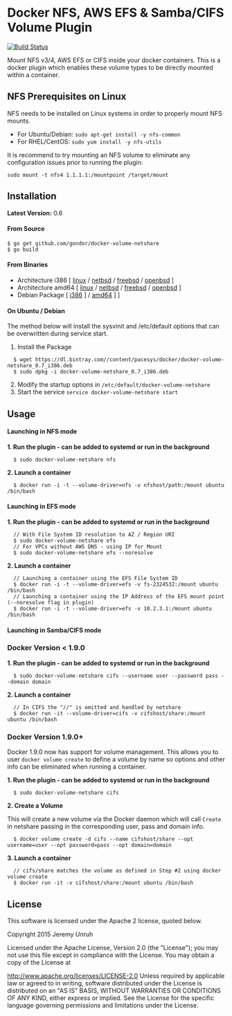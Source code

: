 # Docker NFS, AWS EFS & Samba/CIFS Volume Plugin

[![Build Status](https://travis-ci.org/gondor/docker-volume-netshare.svg)](https://travis-ci.org/gondor/docker-volume-netshare)

Mount NFS v3/4, AWS EFS or CIFS inside your docker containers.  This is a docker plugin which enables these volume types to be directly mounted within a container.

## NFS Prerequisites on Linux

NFS needs to be installed on Linux systems in order to properly mount NFS mounts.  

- For Ubuntu/Debian: `sudo apt-get install -y nfs-common`
- For RHEL/CentOS: `sudo yum install -y nfs-utils`

It is recommend to try mounting an NFS volume to eliminate any configuration issues prior to running the plugin:
```
sudo mount -t nfs4 1.1.1.1:/mountpoint /target/mount
```

## Installation

**Latest Version:** 0.6

#### From Source

```
$ go get github.com/gondor/docker-volume-netshare
$ go build
```

#### From Binaries

* Architecture i386 [ [linux](https://dl.bintray.com//content/pacesys/docker/docker-volume-netshare_0.7_linux_386.tar.gz?direct) / [netbsd](https://dl.bintray.com//content/pacesys/docker/docker-volume-netshare_0.7_netbsd_386.zip?direct) / [freebsd](https://dl.bintray.com//content/pacesys/docker/docker-volume-netshare_0.7_freebsd_386.zip?direct) / [openbsd](https://dl.bintray.com//content/pacesys/docker/docker-volume-netshare_0.7_openbsd_386.zip?direct) ]
* Architecture amd64 [ [linux](https://dl.bintray.com//content/pacesys/docker/docker-volume-netshare_0.7_linux_amd64.tar.gz?direct) / [netbsd](https://dl.bintray.com//content/pacesys/docker/docker-volume-netshare_0.7_netbsd_amd64.zip?direct) / [freebsd](https://dl.bintray.com//content/pacesys/docker/docker-volume-netshare_0.7_freebsd_amd64.zip?direct) / [openbsd](https://dl.bintray.com//content/pacesys/docker/docker-volume-netshare_0.7_openbsd_amd64.zip?direct) ]
* Debian Package [ [i386](https://dl.bintray.com//content/pacesys/docker/docker-volume-netshare_0.7_i386.deb?direct) ] / [amd64](https://dl.bintray.com//content/pacesys/docker/docker-volume-netshare_0.7_amd64.deb?direct) ] ]

#### On Ubuntu / Debian

The method below will install the sysvinit and /etc/default options that can be overwritten during service start.

1. Install the Package

```
  $ wget https://dl.bintray.com//content/pacesys/docker/docker-volume-netshare_0.7_i386.deb
  $ sudo dpkg -i docker-volume-netshare_0.7_i386.deb
```

2. Modify the startup options in `/etc/default/docker-volume-netshare`
3. Start the service `service docker-volume-netshare start`


## Usage

#### Launching in NFS mode

**1. Run the plugin - can be added to systemd or run in the background**

```
  $ sudo docker-volume-netshare nfs
```

**2. Launch a container**

```
  $ docker run -i -t --volume-driver=nfs -v nfshost/path:/mount ubuntu /bin/bash
```

#### Launching in EFS mode

**1. Run the plugin - can be added to systemd or run in the background**

```
  // With File System ID resolution to AZ / Region URI
  $ sudo docker-volume-netshare efs
  // For VPCs without AWS DNS - using IP for Mount
  $ sudo docker-volume-netshare efs --noresolve
```

**2. Launch a container**

```
  // Launching a container using the EFS File System ID
  $ docker run -i -t --volume-driver=efs -v fs-2324532:/mount ubuntu /bin/bash
  // Launching a container using the IP Address of the EFS mount point (--noresolve flag in plugin)
  $ docker run -i -t --volume-driver=efs -v 10.2.3.1:/mount ubuntu /bin/bash
```

#### Launching in Samba/CIFS mode

### Docker Version < 1.9.0

**1. Run the plugin - can be added to systemd or run in the background**

```
  $ sudo docker-volume-netshare cifs --username user --password pass --domain domain
```

**2. Launch a container**

```
  // In CIFS the "//" is omitted and handled by netshare
  $ docker run -it --volume-driver=cifs -v cifshost/share:/mount ubuntu /bin/bash
```

### Docker Version 1.9.0+

Docker 1.9.0 now has support for volume management.  This allows you to user `docker volume create` to define a volume by name so
options and other info can be eliminated when running a container.

**1. Run the plugin - can be added to systemd or run in the background**

```
  $ sudo docker-volume-netshare cifs
```

**2. Create a Volume**

This will create a new volume via the Docker daemon which will call `Create` in netshare passing in the corresponding user, pass and domain info.

```
  $ docker volume create -d cifs --name cifshost/share --opt username=user --opt password=pass --opt domain=domain
```

**3. Launch a container**

```
  // cifs/share matches the volume as defined in Step #2 using docker volume create
  $ docker run -it -v cifshost/share:/mount ubuntu /bin/bash
```

## License

This software is licensed under the Apache 2 license, quoted below.

Copyright 2015 Jeremy Unruh

Licensed under the Apache License, Version 2.0 (the "License"); you may not use this file except in compliance with the License. You may obtain a copy of the License at

http://www.apache.org/licenses/LICENSE-2.0
Unless required by applicable law or agreed to in writing, software distributed under the License is distributed on an "AS IS" BASIS, WITHOUT WARRANTIES OR CONDITIONS OF ANY KIND, either express or implied. See the License for the specific language governing permissions and limitations under the License.
